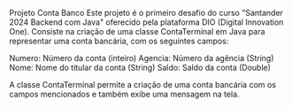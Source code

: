 Projeto Conta Banco
Este projeto é o primeiro desafio do curso "Santander 2024 Backend com Java" oferecido pela plataforma DIO (Digital Innovation One). Consiste na criação de uma classe ContaTerminal em Java para representar uma conta bancária, com os seguintes campos:

Numero: Número da conta (inteiro)
Agencia: Número da agência (String)
Nome: Nome do titular da conta (String)
Saldo: Saldo da conta (Double)

A classe ContaTerminal permite a criação de uma conta bancária com os campos mencionados e também exibe uma mensagem na tela.